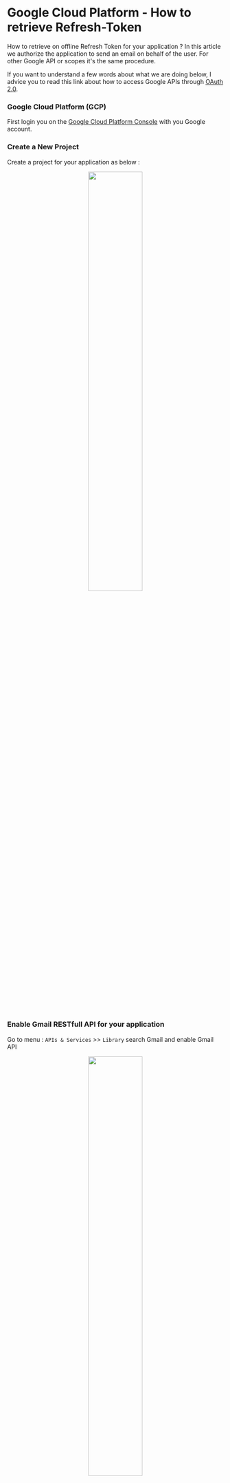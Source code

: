 # Google Cloud Platform - How to retrieve Refresh-Token
How to retrieve on offline Refresh Token for your application ?
In this article we authorize the application to send an email on behalf of the user.
For other Google API or scopes it's the same procedure.

If you want to understand a few words about what we are doing below, I advice you to read this link about how to access Google APIs through [OAuth 2.0][oauth].

### Google Cloud Platform (GCP)
First login you on the [Google Cloud Platform Console][df1] with you Google account.

### Create a New Project
Create a project for your application as below :
<p align="center">
  <img src="https://github.com/vhuynen/GCP-Retreive-Offline-Refresh-Token/blob/master/screenshot/Create%20Project.JPG" width="50%">
</p>

### Enable Gmail RESTfull API for your application
Go to menu : `APIs & Services` >> `Library` search Gmail and enable Gmail API
<p align="center">
  <img src="https://github.com/vhuynen/GCP-Retreive-Offline-Refresh-Token/blob/master/screenshot/Enable%20Gmail%20RestFull%20API.JPG" width="50%">
</p>

### Create credentials to access your enabled APIs
Go to menu : `APIs & Services` >> `Credentials`

Then click on the button : `+ CREATE CREDENTIALS` and go to sub-menu `OAuth client ID` 

Click on `CONFIGURE CONSENT SCREEN` button

Choose radio button `External` and then click `CREATE` button

- Step 1, fill all required fields from App Information form :

- Step 2 `SCOPES` 
  - Click on `ADD OR REMOVE SCOPES`
  - Fill gmail term in the filter and choose the scope `.../auth/gmail.send`
  > Keep in mind that we want to send an email on behalf of user.
  > The scope we need to access is : https://www.googleapis.com/auth/gmail.send
  > All scopes for Gmail API are here [Gmail scopes][scopes]
  - Click on the `UPDATE` button
  - Finally, click on the button `SAVE ANS CONTINUE`
<p align="center">
<img src="https://github.com/vhuynen/GCP-Retreive-Offline-Refresh-Token/blob/master/screenshot/Scope%20Gmail%20Send.JPG" width="50%">
</p>

- Step 3 `Optional info` click on the button `SAVE ANS CONTINUE`
- Step 4 `Summary` click on the button `BACK TO DASHBOARD`

At this step, you have activated Gmail API on your Google Cloud Platform, created an application and defined a **consent screen** for that clients authorize your application to use their credentials on behalf of themselves.

Now that your consent screen has been configured for your application, you can resume you settings by going to menu : `APIs & Services` >> `Credentials`

Then click on the button : `+ CREATE CREDENTIALS` and go to sub-menu `OAuth client ID`

On the screen `Create OAuth client ID` fill the `Name` and fill the choose list `Application type` with the value `Web application`

Click on button `+ ADD URI` and at the section `Authorized redirect URIs` and add the value `https://developers.google.com/oauthplayground`
Indeed, we will use the OAuth Playground of Google to retrieve our famous Refresh Token it's the reason we authorize the consent screen to redirect through Playground.

Finally, `SAVE` the configuration.

### Retrieve your OAuth Client ID and OAuth Client Secret of your application

On the `OAuth 2.0 Client IDs`, click on the download button in order to save your OAuth Client ID en OAuth Client Secret of your application.
Keep this warm, you will need this on the next section.
<p align="center">
<img src="https://github.com/vhuynen/GCP-Retreive-Offline-Refresh-Token/blob/master/screenshot/OAuth%20Client%20ID%20Client%20Secret.JPG" width="50%">
</p>

Right now, we have finished to set your application on GCP. Let's go to retrieve Access Token from Refresh Token...

### Retrieve a Refresh Token for offline call API
Now, we are going to [OAuth Playground][playground] of Google to retrieve a Refresh Token.
- Step 1 : Select & authorize APIs
  - Select the scope : https://www.googleapis.com/auth/gmail.send
- Click on the `OAuth 2.0 configuration` button on the right of the screen and fill both fields `OAuth Client ID` and `OAuth Client secret` with the Client ID and the Client Secret of your application defined on GCP.

<p align="center">
<img src="https://github.com/vhuynen/GCP-Retreive-Offline-Refresh-Token/blob/master/screenshot/OAuth%20Playground.JPG" width="50%">
</p>

- Press on the `Authorize APIs` button of the Step 1
- You are redirected on the login screen of Google
- Choose the Google account you want to use for this application
- The IdP Google redirect the user on the consent screen you are defined on GCP
- The user accept to delegate the application to use his credentials to send on email on behalf of him
<p align="center">
<img src="https://github.com/vhuynen/GCP-Retreive-Offline-Refresh-Token/blob/master/screenshot/Consent%20Screen.JPG" width="50%">
</p>

- Step 2, press on the button `Exchange authorization code for tokens`
- Then, you retrieve an Access Token and the Refresh Token !

```
HTTP/1.1 200 OK
Content-length: 425
X-xss-protection: 0
X-content-type-options: nosniff
Transfer-encoding: chunked
Vary: Origin, X-Origin, Referer
Server: scaffolding on HTTPServer2
-content-encoding: gzip
Cache-control: private
Date: Tue, 29 Sep 2020 16:45:38 GMT
X-frame-options: SAMEORIGIN
Alt-svc: h3-Q050=":443"; ma=2592000,h3-29=":443"; ma=2592000,h3-27=":443"; ma=2592000,h3-T051=":443"; ma=2592000,h3-T050=":443"; ma=2592000,h3-Q046=":443"; ma=2592000,h3-Q043=":443"; ma=2592000,quic=":443"; ma=2592000; v="46,43"
Content-type: application/json; charset=utf-8
{
  "access_token": "ya29.a0AfH6SMBkylMobb2awutHFaxdcZesmvNvU4zGRdVfTABDwVMbzX7ldMvD53CUZHTY-ii9-LdBzx-3-zy0Qj9TQGtStJuhGzqifUb_iaEHh655cAjM0R4cMo6rr_MWbI1zUnlmiw5PrA76u3uxTZjN78DeWLU6sj1Fuyo", 
  "scope": "https://www.googleapis.com/auth/gmail.send", 
  "token_type": "Bearer", 
  "expires_in": 3599, 
  "refresh_token": "1//04AQ61pvoFSOBCgYIARAAGAQSNwF-L9Ir8jMd6pSAXnE0s2x7Hu4wVElgo_hB_s7W_nO61zEiDuZGtSQuADJamaZOO4robDvjsIo"
}
``` 
### How to use your Refresh Token to retreive on Access Token
In this section, we will use [Postman][postman] to first retrieve an Access Token from the Refresh Token and second use the Access Token in order to send an email thanks to the Gmail API.


### Retreive on Access Token with Postman
For more details about how to using [Refreshing an access token (offline access)][offline]

The request's format to retrieve the Access Token should be like that :
```
POST /token HTTP/1.1
Host: oauth2.googleapis.com
Content-Type: application/x-www-form-urlencoded

client_id=889667048706-ifka3cves5utl4k1f60a8k76l7r7gq3s.apps.googleusercontent.com&client_secret=lryqPIM6pZJyY6a9NF-g0PD1&refresh_token=1//04AQ61pvoFSOBCgYIARAAGAQSNwF-L9Ir8jMd6pSAXnE0s2x7Hu4wVElgo_hB_s7W_nO61zEiDuZGtSQuADJamaZOO4robDvjsIo&grant_type=refresh_token
```
the token server returns a JSON object that contains a new access token for the scope https://www.googleapis.com/auth/gmail.send
 ```
 {
    "access_token": "ya29.a0AfH6SMBkHYSGMpv4rfN9ICB9mIpvnXqd68r3dkMCTIrhvuUVupnLgVoVzakd_jGiIMjRsVKEoyzEuBlejX3igGmBEVJcTGXI3kbBM55usXmWEJvDqujlI_ri30YwIkhXz_IMBsENK7aVTL4sjzHj-mYO4PDI12KLsXXi",
    "expires_in": 3599,
    "scope": "https://www.googleapis.com/auth/gmail.send",
    "token_type": "Bearer"
}
 ```
### Send on email with Gmail API

For more details about the REST **send** Gmail API : [users.messages.send][gmailsendapi]  

> URI : https://www.googleapis.com/upload/gmail/v1/users/:userId/messages/send?uploadType=media

> :userId is the user's email address.

Body request :
```
POST /upload/gmail/v1/users/vincent.huynen@gmail.com/messages/send?uploadType=media HTTP/1.1
Host: www.googleapis.com
Content-Type: message/rfc822
Authorization: Bearer ya29.a0AfH6SMBkHYSGMpv4rfN9ICB9mIpvnXqd68r3dkMCTIrhvuUVupnLgVoVzakd_jGiIMjRsVKEoyzEuBlejX3igGmBEVJcTGXI3kbBM55usXmWEJvDqujlI_ri30YwIkhXz_IMBsENK7aVTL4sjzHj-mYO4PDI12KLsXXi

from:vincent.huynen@gmail.com
to:vincent.huynen@gmail.com
subject:Have a Nice Day !

My body content
```
Success response from Gmail API : 200 OK:
```
{
    "id": "174de384530491b0",
    "threadId": "174de384530491b0",
    "labelIds": [
        "UNREAD",
        "SENT",
        "INBOX"
    ]
}

```
Now, check your Gmail Inbox, you have got mail !
> You can send until 100 mails for free per day with this API
> It's usually enough for yours personal projects.

<p align="center">
<img src="https://github.com/vhuynen/GCP-Retreive-Offline-Refresh-Token/blob/master/screenshot/Gmail%20test.JPG" width="75%">
</p>

I hope that this tutorial help you to demystified OAuth 2.0 as well as the using of Refresh Token in your future IoT project.

 [oauth]: <https://developers.google.com/identity/protocols/oauth2>
 [df1]: <https://console.cloud.google.com/>
 [scopes]: <https://developers.google.com/gmail/api/auth/scopes>
 [playground]: <https://developers.google.com/oauthplayground>
 [postman]: <https://www.postman.com>
 [offline]: <https://developers.google.com/identity/protocols/oauth2/web-server#offline>
 [gmailsendapi]: <https://developers.google.com/gmail/api/reference/rest/v1/users.messages/send>
